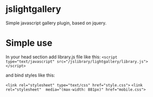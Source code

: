 # jslightgallery
Simple javascript gallery plugin, based on jquery.
# Simple use
In your head section  add library.js file like this:
`<script type="text/javascript" src="/jslibrary/lightgallery/library.js"></script> `

and bind styles like this:

` <link rel="stylesheet" type="text/css" href="style.css"> `
` <link rel="stylesheet"  media="(max-width: 881px)" href="mobile.css"> `
